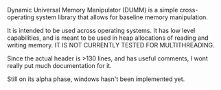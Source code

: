 Dynamic Universal Memory Manipulator (DUMM) is a simple cross-operating system library that allows for baseline memory manipulation.

It is intended to be used across operating systems. It has low level capabilities, and is meant to be used in heap allocations of reading and writing memory.
IT IS NOT CURRENTLY TESTED FOR MULTITHREADING.

Since the actual header is >130 lines, and has useful comments, I wont really put much documentation for it.

Still on its alpha phase, windows hasn't been implemented yet.
